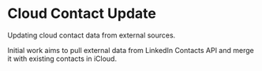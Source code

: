# Cloud Contact Update
Updating cloud contact data from external sources.

Initial work aims to pull external data from LinkedIn Contacts API and merge it with existing contacts in iCloud.
